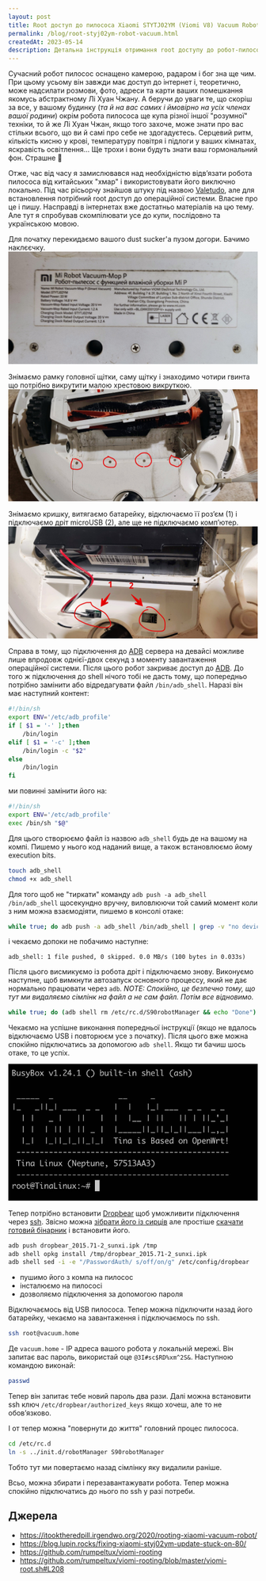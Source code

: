 ```yaml
---
layout: post
title: Root доступ до пилососа Xiaomi STYTJ02YM (Viomi V8) Vacuum Robot
permalink: /blog/root-styj02ym-robot-vacuum.html
createdAt: 2023-05-14
description: Детальна інструкція отримання root доступу до робот-пилососа Xiaomi для відключення від китайських серверів та локального керування.
---
```


Сучасний робот пилосос оснащено камерою, радаром і бог зна ще чим. При цьому усьому він завжди має доступ до інтернет і, теоретично, може надсилати розмови, фото, адреси та карти ваших помешкання якомусь абстрактному Лі Хуан Чжану. А беручи до уваги те, що скоріш за все, у вашому будинку (_та й на вас самих і ймовірно на усіх членах вашої родини_) окрім робота пилососа ще купа різної іншої "розумної" техніки, то й же Лі Хуан Чжан, якщо того захоче, може знати про вас стільки всього, що ви й самі про себе не здогадуєтесь. Серцевий ритм, кількість кисню у крові, температуру повітря і підлоги у ваших кімнатах, яскравість освітлення... Ще трохи і вони будуть знати ваш гормональний фон. Страшне 😬

Отже, час від часу я замислювався над необхідністю відвʼязати робота пилососа від китайських "хмар" і використовувати його виключно локально. Під час рісьорчу знайшов штуку під назвою [Valetudo](https://valetudo.cloud/), але для встановлення потрібний root доступ до операційної системи. Власне про це і пишу. Насправді в інтернетах вже достатньо матеріалів на цю тему. Але тут я спробував скомпілювати усе до купи, послідовно та українською мовою.

<!-- more -->

Для початку перекидаємо вашого dust sucker'а пузом догори. Бачимо наклєєчку.
![stiker](assets/vacuum-stytj02ym/IMG_20231209_214843.jpg)

Знімаємо рамку головної щітки, саму щітку і знаходимо чотири гвинта що потрібно викрутити малою хрестовою викруткою.
![screws](assets/vacuum-stytj02ym/IMG_20231209_214652.jpg)

Знімаємо кришку, витягаємо батарейку, відключаємо її розʼєм (1) і підключаємо дріт microUSB (2), але ще не підключаємо компʼютер.
![socket](assets/vacuum-stytj02ym/IMG_20231209_214910.jpg)

Справа в тому, що підключення до [ADB](https://en.wikipedia.org/wiki/Android_Debug_Bridge) сервера на девайсі можливе лише впродовж однієї-двох секунд з моменту завантаження операційної системи. Після цього робот закриває доступ до [ADB](https://en.wikipedia.org/wiki/Android_Debug_Bridge). До того ж підключення до shell нічого тобі не дасть тому, що попередньо потрібно замінити або відредагувати файл `/bin/adb_shell`. Наразі він має наступний контент:

```sh
#!/bin/sh
export ENV='/etc/adb_profile'
if [ $1 = '-' ];then
	/bin/login
elif [ $1 = '-c' ];then
	/bin/login -c "$2"
else
	/bin/login
fi
```

ми повинні замінити його на:

```sh
#!/bin/sh
export ENV='/etc/adb_profile'
exec /bin/sh "$@"
```

Для цього створюємо файл із назвою `adb_shell` будь де на вашому на компі. Пишемо у нього код наданий вище, а також встановлюємо йому execution bits.

```sh
touch adb_shell
chmod +x adb_shell
```

Для того щоб не "тиркати" команду `adb push -a adb_shell /bin/adb_shell` щосекундно вручну, виловлюючи той самий момент коли з ним можна взаємодіяти, пишемо в консолі отаке:

```sh
while true; do adb push -a adb_shell /bin/adb_shell | grep -v "no devices"; done
```

і чекаємо допоки не побачимо наступне:

```text
adb_shell: 1 file pushed, 0 skipped. 0.0 MB/s (100 bytes in 0.033s)
```

Після цього висмикуємо із робота дріт і підключаємо знову.
Виконуємо наступне, щоб вимкнути автозапуск основного процессу, який не дає нормально працювати через `adb`.
_NOTE: Спокійно, це безпечно тому, що тут ми видаляємо сімлінк на файл а не сам файл. Потім все відновимо._

```sh
while true; do (adb shell rm /etc/rc.d/S90robotManager && echo "Done") 2>&1 | grep -v "no devices"; done
```

Чекаємо на успішне виконання попередньої інструкції (якщо не вдалось відключаємо USB і повторюєм усе з початку).
Після цього вже можна спокійно підключатись за допомогою `adb shell`. Якщо ти бачиш шось отаке, то це успіх.

![Welcome Shell](assets/vacuum-stytj02ym/welcome-shell.jpg)

Тепер потрібно встановити [Dropbear](<https://en.wikipedia.org/wiki/Dropbear_(software)>) щоб уможливити підключення через [ssh](https://en.wikipedia.org/wiki/Secure_Shell). Звісно можна [зібрати його із сирців](https://github.com/mkj/dropbear) але простіше [скачати готовий бінарник](/assets/vacuum-stytj02ym/dropbear_2015.71-2_sunxi.ipk) і встановити його.

```bash
adb push dropbear_2015.71-2_sunxi.ipk /tmp
adb shell opkg install /tmp/dropbear_2015.71-2_sunxi.ipk
adb shell sed -i -e "/PasswordAuth/ s/off/on/g" /etc/config/dropbear
```

- пушимо його з компа на пилосос
- інсталюємо на пилососі
- дозволяємо підключення за допомогою пароля

Відключаємось від USB пилососа. Тепер можна підключити назад його батарейку, чекаємо на завантаження і підключаємось по ssh.

```sh
ssh root@vacuum.home
```

Де `vacuum.home` - IP адреса вашого робота у локальній мережі. Він запитає вас пароль, використай оце `@3I#sc$RD%xm^2S&`. Наступною командою виконай:

```sh
passwd
```

Тепер він запитає тебе новий пароль два рази. Далі можна встановити ssh ключ `/etc/dropbear/authorized_keys` якщо хочеш, але то не обовʼязково.

І от тепер можна "повернути до життя" головний процес пилососа.

```bash
cd /etc/rc.d
ln -s ../init.d/robotManager S90robotManager
```

Тобто тут ми повертаємо назад сімлінку яку видалили раніше.

Всьо, можна збирати і перезавантажувати робота. Тепер можна спокійно підключатись до нього по ssh у разі потреби.

## Джерела

- https://itooktheredpill.irgendwo.org/2020/rooting-xiaomi-vacuum-robot/
- https://blog.lupin.rocks/fixing-xiaomi-styj02ym-update-stuck-on-80/
- https://github.com/rumpeltux/viomi-rooting
- https://github.com/rumpeltux/viomi-rooting/blob/master/viomi-root.sh#L208
